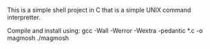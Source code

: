 This is a simple shell project in C that is a simple UNIX command interpretter.

Compile and install using: gcc -Wall -Werror -Wextra -pedantic *.c -o magmosh ./magmosh
